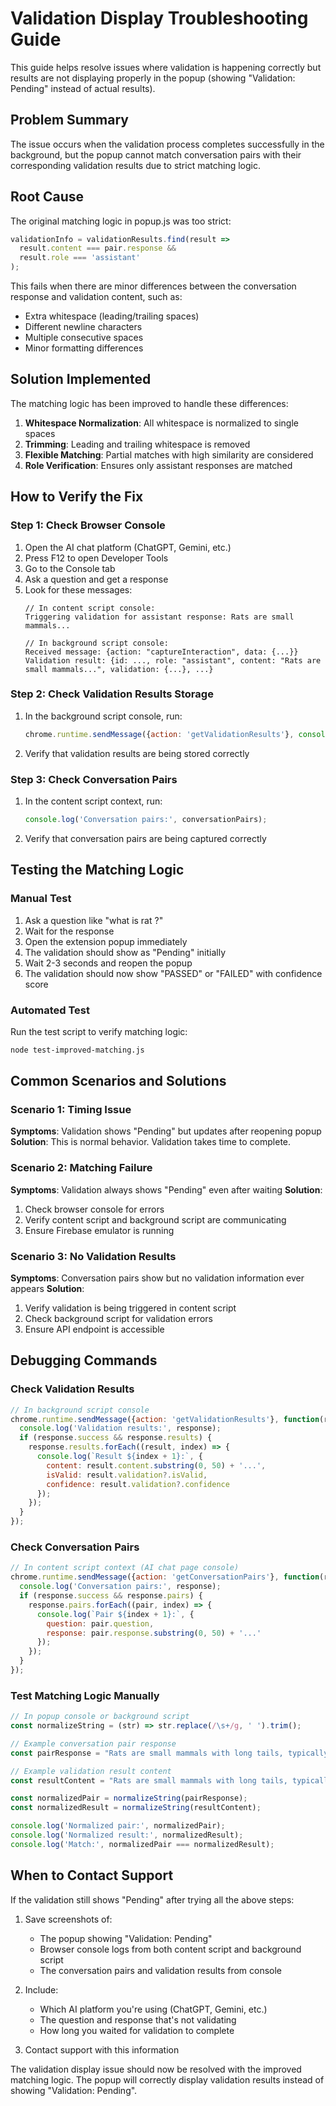 # Validation Display Troubleshooting Guide

This guide helps resolve issues where validation is happening correctly but results are not displaying properly in the popup (showing "Validation: Pending" instead of actual results).

## Problem Summary

The issue occurs when the validation process completes successfully in the background, but the popup cannot match conversation pairs with their corresponding validation results due to strict matching logic.

## Root Cause

The original matching logic in popup.js was too strict:
```javascript
validationInfo = validationResults.find(result => 
  result.content === pair.response && 
  result.role === 'assistant'
);
```

This fails when there are minor differences between the conversation response and validation content, such as:
- Extra whitespace (leading/trailing spaces)
- Different newline characters
- Multiple consecutive spaces
- Minor formatting differences

## Solution Implemented

The matching logic has been improved to handle these differences:

1. **Whitespace Normalization**: All whitespace is normalized to single spaces
2. **Trimming**: Leading and trailing whitespace is removed
3. **Flexible Matching**: Partial matches with high similarity are considered
4. **Role Verification**: Ensures only assistant responses are matched

## How to Verify the Fix

### Step 1: Check Browser Console
1. Open the AI chat platform (ChatGPT, Gemini, etc.)
2. Press F12 to open Developer Tools
3. Go to the Console tab
4. Ask a question and get a response
5. Look for these messages:
   ```
   // In content script console:
   Triggering validation for assistant response: Rats are small mammals...
   
   // In background script console:
   Received message: {action: "captureInteraction", data: {...}}
   Validation result: {id: ..., role: "assistant", content: "Rats are small mammals...", validation: {...}, ...}
   ```

### Step 2: Check Validation Results Storage
1. In the background script console, run:
   ```javascript
   chrome.runtime.sendMessage({action: 'getValidationResults'}, console.log);
   ```
2. Verify that validation results are being stored correctly

### Step 3: Check Conversation Pairs
1. In the content script context, run:
   ```javascript
   console.log('Conversation pairs:', conversationPairs);
   ```
2. Verify that conversation pairs are being captured correctly

## Testing the Matching Logic

### Manual Test
1. Ask a question like "what is rat ?"
2. Wait for the response
3. Open the extension popup immediately
4. The validation should show as "Pending" initially
5. Wait 2-3 seconds and reopen the popup
6. The validation should now show "PASSED" or "FAILED" with confidence score

### Automated Test
Run the test script to verify matching logic:
```bash
node test-improved-matching.js
```

## Common Scenarios and Solutions

### Scenario 1: Timing Issue
**Symptoms**: Validation shows "Pending" but updates after reopening popup
**Solution**: This is normal behavior. Validation takes time to complete.

### Scenario 2: Matching Failure
**Symptoms**: Validation always shows "Pending" even after waiting
**Solution**: 
1. Check browser console for errors
2. Verify content script and background script are communicating
3. Ensure Firebase emulator is running

### Scenario 3: No Validation Results
**Symptoms**: Conversation pairs show but no validation information ever appears
**Solution**:
1. Verify validation is being triggered in content script
2. Check background script for validation errors
3. Ensure API endpoint is accessible

## Debugging Commands

### Check Validation Results
```javascript
// In background script console
chrome.runtime.sendMessage({action: 'getValidationResults'}, function(response) {
  console.log('Validation results:', response);
  if (response.success && response.results) {
    response.results.forEach((result, index) => {
      console.log(`Result ${index + 1}:`, {
        content: result.content.substring(0, 50) + '...',
        isValid: result.validation?.isValid,
        confidence: result.validation?.confidence
      });
    });
  }
});
```

### Check Conversation Pairs
```javascript
// In content script context (AI chat page console)
chrome.runtime.sendMessage({action: 'getConversationPairs'}, function(response) {
  console.log('Conversation pairs:', response);
  if (response.success && response.pairs) {
    response.pairs.forEach((pair, index) => {
      console.log(`Pair ${index + 1}:`, {
        question: pair.question,
        response: pair.response.substring(0, 50) + '...'
      });
    });
  }
});
```

### Test Matching Logic Manually
```javascript
// In popup console or background script
const normalizeString = (str) => str.replace(/\s+/g, ' ').trim();

// Example conversation pair response
const pairResponse = "Rats are small mammals with long tails, typically living in close association with humans.";

// Example validation result content
const resultContent = "Rats are small mammals with long tails, typically living in close association with humans.";

const normalizedPair = normalizeString(pairResponse);
const normalizedResult = normalizeString(resultContent);

console.log('Normalized pair:', normalizedPair);
console.log('Normalized result:', normalizedResult);
console.log('Match:', normalizedPair === normalizedResult);
```

## When to Contact Support

If the validation still shows "Pending" after trying all the above steps:

1. Save screenshots of:
   - The popup showing "Validation: Pending"
   - Browser console logs from both content script and background script
   - The conversation pairs and validation results from console

2. Include:
   - Which AI platform you're using (ChatGPT, Gemini, etc.)
   - The question and response that's not validating
   - How long you waited for validation to complete

3. Contact support with this information

The validation display issue should now be resolved with the improved matching logic. The popup will correctly display validation results instead of showing "Validation: Pending".